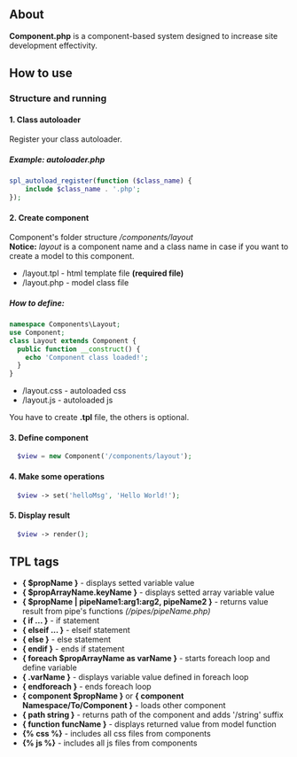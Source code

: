 ## About
**Component.php** is a component-based system designed to increase site development effectivity.

## How to use

### Structure and running

#### 1. Class autoloader
Register your class autoloader.  
##### Example: *autoloader.php*
```php
spl_autoload_register(function ($class_name) {
    include $class_name . '.php';
});

```

#### 2. Create component
Component's folder structure */components/layout*  
**Notice:** *layout* is a component name and a class name in case if you want to create a model to this component.
- /layout.tpl - html template file **(required file)**
- /layout.php - model class file
##### How to define:
```php
namespace Components\Layout;
use Component;
class Layout extends Component {
  public function __construct() {
    echo 'Component class loaded!';
  }
}
```
- /layout.css - autoloaded css
- /layout.js - autoloaded js

You have to create **.tpl** file, the others is optional.

#### 3. Define component
```php
  $view = new Component('/components/layout');
```

#### 4. Make some operations
```php
  $view -> set('helloMsg', 'Hello World!');
```

#### 5. Display result
```php
  $view -> render();
```

## TPL tags
- **{ $propName }** - displays setted variable value
- **{ $propArrayName.keyName }** - displays setted array variable value
- **{ $propName | pipeName1:arg1:arg2, pipeName2 }** - returns value result from pipe's functions *(/pipes/pipeName.php)*
- **{ if ... }** - if statement
- **{ elseif ... }** - elseif statement
- **{ else }** - else statement
- **{ endif }** - ends if statement
- **{ foreach $propArrayName as varName }** - starts foreach loop and define variable
- **{ .varName }** - displays variable value defined in foreach loop
- **{ endforeach }** - ends foreach loop
- **{ component $propName }** or **{ component Namespace/To/Component }** - loads other component
- **{ path string }** - returns path of the component and adds '/string' suffix
- **{ function funcName }** - displays returned value from model function
- **{% css %}** - includes all css files from components
- **{% js %}** - includes all js files from components
